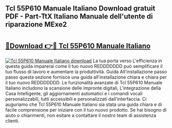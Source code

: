 ## Tcl 55P610 Manuale Italiano Download gratuit PDF - Part-TtX Italiano Manuale dell'utente di riparazione MExe2

# <h2><a href="http://dfafl5.blite.top/?on=Tcl+55P610+Manuale+Italiano">🔗Download 👉🔴 Tcl 55P610 Manuale Italiano</a></h2>

[![Tcl 55P610 Manuale Italiano download](https://i.imgur.com/lujVjoI.png)](http://dfafl5.blite.top/?on=Tcl+55P610+Manuale+Italiano)
La tua porta verso L'efficienza in questa guida imparerai come il tuo nuovo REDDDDDDD può semplificare il tuo flusso di lavoro e aumentare la produttività. Guida All'installazione passo passo questa sezione fornisce una guida all'installazione chiara e chiara per il tuo nuovo REDDDDDDD. Le funzionalità avanzate di Tcl 55P610 Manuale Italiano includono la scansione delle impronte digitali, L'integrazione della Casa Intelligente, gli aggiornamenti automatici e i comandi vocali personalizzabili, tutti accessibili e personalizzati dall'interfaccia. Ci auguriamo che Tcl 55P610 Manuale Italiano sia stata una guida chiara e di facile comprensione per iniziare con il tuo nuovo prodotto. Se hai bisogno di aiuto o chiarimenti, non esitare a contattare il nostro team di assistenza clienti.
